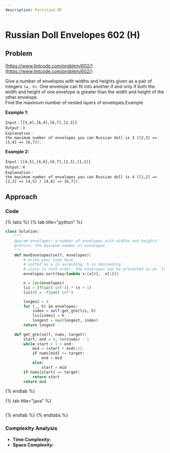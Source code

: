 ```yaml
---
description: Partition DP
---
```


# Russian Doll Envelopes 602 \(H\)

## Problem

[https://www.lintcode.com/problem/602/](https://www.lintcode.com/problem/602/)

Give a number of envelopes with widths and heights given as a pair of integers `(w, h)`. One envelope can fit into another if and only if both the width and height of one envelope is greater than the width and height of the other envelope.  
Find the maximum number of nested layers of envelopes.Example

**Example 1:**

```text
Input：[[5,4],[6,4],[6,7],[2,3]]
Output：3
Explanation：
the maximum number of envelopes you can Russian doll is 3 ([2,3] => [5,4] => [6,7]).
```

**Example 2:**

```text
Input：[[4,5],[4,6],[6,7],[2,3],[1,1]]
Output：4
Explanation：
the maximum number of envelopes you can Russian doll is 4 ([1,1] => [2,3] => [4,5] / [4,6] => [6,7]).
```

## Approach

### Code

{% tabs %}
{% tab title="python" %}
```python
class Solution:
    """
    @param envelopes: a number of envelopes with widths and heights
    @return: the maximum number of envelopes
    """
    def maxEnvelopes(self, envelopes):
        # write your code here
        # sorted as w in ascending, h in descneding
        # since in such order, the envelopes can be presented as an 'longest increasing sequence' problem
        envelopes.sort(key=lambda x:(x[0], -x[1]))

        n = len(envelopes)
        lis = [float('inf')] * (n + 1)
        lis[0] = -float('inf')

        longest = 0
        for (_, h) in envelopes:
            index = self.get_gte(lis, h)
            lis[index] = h
            longest = max(longest, index)
        return longest
    
    def get_gte(self, nums, target):
        start, end = 0, len(nums) - 1
        while start + 1 < end:
            mid = (start + end)//2
            if nums[mid] >= target:
                end = mid
            else:
                start = mid
        if nums[start] == target:
            return start
        return end
```
{% endtab %}

{% tab title="java" %}
```

```
{% endtab %}
{% endtabs %}

### Complexity Analysis

* **Time Complexity:**
* **Space Complexity:**

